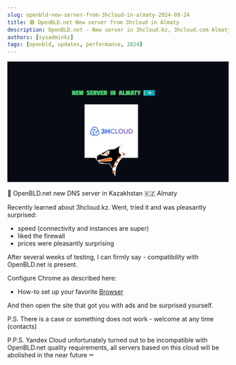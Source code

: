 ```yaml
---
slug: openbld-new-server-from-3hcloud-in-almaty-2024-09-24
title: 🟢️️️️️️ OpenBLD.net New server from 3hcloud in Almaty
description: OpenBLD.net - New server in 3hcloud.kz, 3hcloud.com Almaty Kazakhstan
authors: [sysadminkz]
tags: [openbld, updates, performance, 2024]
---
```


![OpenBLD.net - New Server in 3hcloud.com Almaty Kazakhstan](images/openbld-net-new-server-almaty-3hcloud.jpg)

🚀 OpenBLD.net new DNS server in Kazakhstan 🇰🇿 Almaty

Recently learned about 3hcloud.kz. Went, tried it and was pleasantly surprised:

- speed (connectivity and instances are super)
- liked the firewall
- prices were pleasantly surprising

After several weeks of testing, I can firmly say - compatibility with OpenBLD.net is present.

Configure Chrome as described here:

- How-to set up your favorite [Browser](/docs/get-started/setup-browsers/chrome/)

And then open the site that got you with ads and be surprised yourself.

P.S. There is a case or something does not work - welcome at any time (contacts)

P.P.S. Yandex Cloud unfortunately turned out to be incompatible with OpenBLD.net quality requirements, all servers based on this cloud will be abolished in the near future ⚰️
